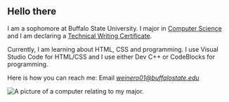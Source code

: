 ## Hello there
  I am a sophomore at Buffalo State University. I major in [Computer Science](https://cis.buffalostate.edu/) and I am declaring a [Technical Writing Certificate](https://suny.buffalostate.edu/news/technical-writing-certificate-prepares-students-careers-strong-outlook).
  
  Currently, I am learning about HTML, CSS and programming. I use Visual Studio Code for HTML/CSS and I use either Dev C++ or CodeBlocks for programming.

Here is how you can reach me:
Email *weinero01@buffalostate.edu*

![A picture of a computer relating to my major.](https://encrypted-tbn0.gstatic.com/images?q=tbn:ANd9GcSzKYdIOBKA-QkcEk-jChwq00X4XZrxMaeU9IREHv_DbA&s)

